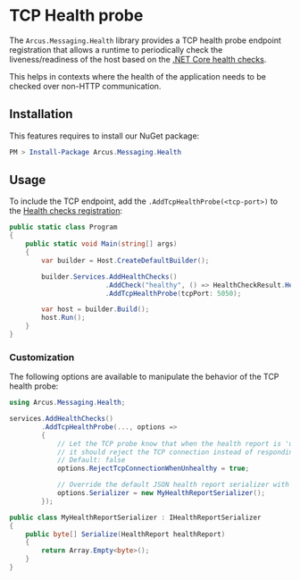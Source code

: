 # TCP Health probe
The `Arcus.Messaging.Health` library provides a TCP health probe endpoint registration  that allows a runtime to periodically check the liveness/readiness of the host based on the [.NET Core health checks](https://docs.microsoft.com/en-us/aspnet/core/host-and-deploy/health-checks).

This helps in contexts where the health of the application needs to be checked over non-HTTP communication.

## Installation
This features requires to install our NuGet package:

```powershell
PM > Install-Package Arcus.Messaging.Health
```

## Usage
To include the TCP endpoint, add the `.AddTcpHealthProbe(<tcp-port>)` to the [Health checks registration](https://learn.microsoft.com/en-us/aspnet/core/host-and-deploy/health-checks#register-health-check-services):

```csharp
public static class Program
{
    public static void Main(string[] args)
    {
        var builder = Host.CreateDefaultBuilder();

        builder.Services.AddHealthChecks()
                        .AddCheck("healthy", () => HealthCheckResult.Healthy())
                        .AddTcpHealthProbe(tcpPort: 5050);

        var host = builder.Build();
        host.Run();
    }
}
```

### Customization
The following options are available to manipulate the behavior of the TCP health probe:

```csharp
using Arcus.Messaging.Health;

services.AddHealthChecks()
        .AddTcpHealthProbe(..., options =>
        {
            // Let the TCP probe know that when the health report is 'unhealthy',
            // it should reject the TCP connection instead of responding successfully with the complete report.
            // Default: false
            options.RejectTcpConnectionWhenUnhealthy = true;

            // Override the default JSON health report serializer with your own.
            options.Serializer = new MyHealthReportSerializer();
        });

public class MyHealthReportSerializer : IHealthReportSerializer
{
    public byte[] Serialize(HealthReport healthReport)
    {
        return Array.Empty<byte>();
	}
}
```